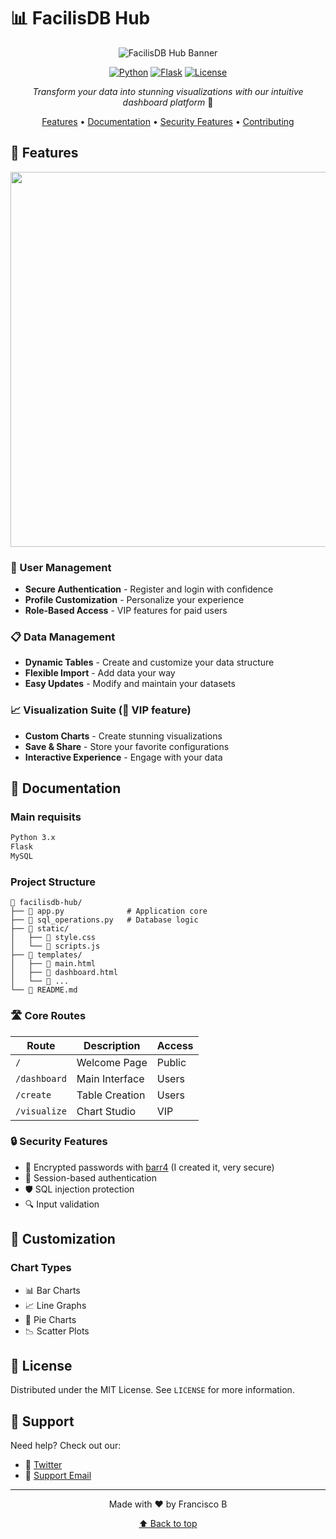 # 📊 FacilisDB Hub

<div align="center">

![FacilisDB Hub Banner](https://cdn.discordapp.com/attachments/1285671564960075786/1285687856370552893/image.png?ex=68a6ce5f&is=68a57cdf&hm=faeea2b48dc5be07d3e1bb5fbd97d4cdc08ba71ecfc50b5dc7bfa0094bdace70&)

[![Python](https://img.shields.io/badge/Python-3.x-blue.svg)](https://www.python.org/)
[![Flask](https://img.shields.io/badge/Flask-Latest-green.svg)](https://flask.palletsprojects.com/)
[![License](https://img.shields.io/badge/License-MIT-yellow.svg)](LICENSE)

*Transform your data into stunning visualizations with our intuitive dashboard platform* 🚀

[Features](#-features) • [Documentation](#-documentation) • [Security Features](#-security-features) • [Contributing](#-contributing)

</div>

## 🌟 Features

<div align="center">
<img src="https://cdn.discordapp.com/attachments/1285671564960075786/1285687338982309979/image.png?ex=6755f6a4&is=6754a524&hm=e600d7df337aedad849659d57c83983a6e6a76021446bf34eed5c6807f6f5cbf" width="600px" />
</div>

### 🔐 User Management
- **Secure Authentication** - Register and login with confidence
- **Profile Customization** - Personalize your experience
- **Role-Based Access** - VIP features for paid users

### 📋 Data Management
- **Dynamic Tables** - Create and customize your data structure
- **Flexible Import** - Add data your way
- **Easy Updates** - Modify and maintain your datasets

### 📈 Visualization Suite (👑 VIP feature)
- **Custom Charts** - Create stunning visualizations
- **Save & Share** - Store your favorite configurations
- **Interactive Experience** - Engage with your data

## 📘 Documentation

### Main requisits

```bash
Python 3.x
Flask
MySQL
```

### Project Structure
```
📁 facilisdb-hub/
├── 📄 app.py              # Application core
├── 📄 sql_operations.py   # Database logic
├── 📁 static/            
│   ├── 📄 style.css
│   └── 📄 scripts.js
├── 📁 templates/          
│   ├── 📄 main.html
│   ├── 📄 dashboard.html
│   └── 📄 ...
└── 📄 README.md
```

### 🛣 Core Routes

| Route | Description | Access |
|-------|-------------|--------|
| `/` | Welcome Page | Public |
| `/dashboard` | Main Interface | Users |
| `/create` | Table Creation | Users |
| `/visualize` | Chart Studio | VIP |

### 🔒 Security Features

- 🔐 Encrypted passwords with [barr4](https://github.com/francool57/barr4encrypt) (I created it, very secure)
- 🚦 Session-based authentication
- 🛡️ SQL injection protection
- 🔍 Input validation

## 🎨 Customization

### Chart Types
- 📊 Bar Charts
- 📈 Line Graphs
- 🥧 Pie Charts
- 📉 Scatter Plots

## 📜 License

Distributed under the MIT License. See `LICENSE` for more information.

## 💫 Support

Need help? Check out our:
- 💬 [Twitter](https://x.com/dev_barreira)
- 📧 [Support Email](mailto:franbarreira0@gmail.com)

---

<div align="center">

Made with ❤️ by Francisco B

[⬆ Back to top](#-facilisdb-hub)

</div>
